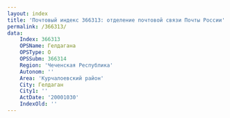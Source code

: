 ```yaml
---
layout: index
title: 'Почтовый индекс 366313: отделение почтовой связи Почты России'
permalink: /366313/
data:
    Index: 366313
    OPSName: Гелдагана
    OPSType: О
    OPSSubm: 366314
    Region: 'Чеченская Республика'
    Autonom: ''
    Area: 'Курчалоевский район'
    City: Гелдаган
    City1: ''
    ActDate: '20001030'
    IndexOld: ''
---
```

